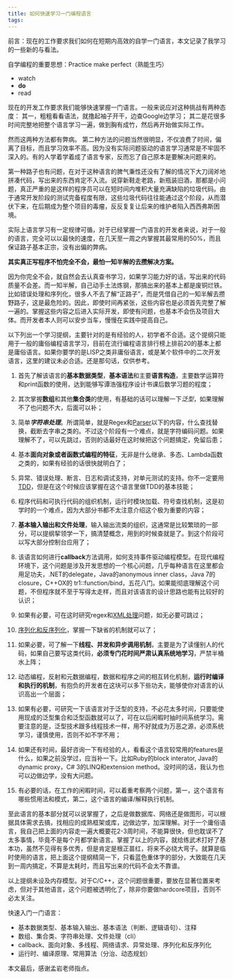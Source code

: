```yaml
---
title: 如何快速学习一门编程语言
tags:
---
```


前言：现在的工作要求我们如何在短期内高效的自学一门语言，本文记录了我学习的一些新的与看法。

自学编程的重要思想：Practice make perfect（熟能生巧）

* watch
* **do**
* read
<!-- more -->

现在的开发工作要求我们能够快速掌握一门语言。一般来说应对这种挑战有两种态度：
其一，粗粗看看语法，就撸起袖子开干，边查Google边学习；
其二是花很多时间完整地把整个语言学习一遍，做到胸有成竹，然后再开始做实际工作。

然而这两种方法都有弊病。
第二种方法的问题当然很明显，不仅浪费了时间，偏离了目标，而且学习效率不高。因为没有实际问题驱动的语言学习通常是不牢固不深入的。有的人学着学着成了语言专家，反而忘了自己原本是要解决问题来的。

第一种路子也有问题，在对于这种语言的脾气秉性还没有了解的情况下大刀阔斧地拼凑代码，写出来的东西肯定不入流。说穿新鞋走老路，新瓶装旧酒，那都是小问题，真正严重的是这样的程序员可以在短时间内堆积大量充满缺陷的垃圾代码。由于通常开发阶段的测试完备程度有限，这些垃圾代码往往能通过这个阶段，从而潜伏下来，在后期成为整个项目的毒瘤，反反复复让后来的维护者陷入西西弗斯困境。

实际上语言学习有一定规律可循，对于已经掌握一门语言的开发者来说，对于一般的语言，完全可以以最快的速度，在几天至一周之内掌握其最常用的50%，而且保证路子基本正宗，没有出偏的弊病。

**其实真正写程序不怕完全不会，最怕一知半解的去攒解决方案。**

因为你完全不会，就自然会去认真查书学习，如果学习能力好的话，写出来的代码质量不会差。而一知半解，自己动手土法炼钢，那搞出来的基本上都是废铜烂铁。比如错误处理和序列化，很多人不去了解“正路子”，而是凭借自己的一知半解去攒野路子，这是最危险的。因此，即使时间再紧张，这些内容也是必须首先完整了解一遍的。掌握这些内容之后进入实际开发，即使有问题，也基本不会伤及项目大体。而开发者本人则可以安步当车，慢慢在实践中提高自己。

以下列出一个学习提纲，主要针对的是有经验的人，初学者不合适。这个提纲只能用于一般的庸俗编程语言学习，目前在流行编程语言排行榜上排前20的基本上都是庸俗语言。如果你要学的是LISP之类非庸俗语言，或是某个软件中的二次开发语言，这里的建议未必合适。还是那句话，仅供参考。


1. 首先了解该语言的**基本数据类型**，**基本语法**和主要**语言构造**，主要数学运算符和print函数的使用，达到能够写谭浩强程序设计书课后数学习题的程度；

2. 其次掌握**数组**和其他**集合类**的使用，有基础的话可以理解一下*泛型*，如果理解不了也问题不大，后面可以补；

3. 简单***字符串处理***。所谓简单，就是Regex和[Parser](https://blog.csdn.net/cxihu/article/details/52184356)以下的内容，什么查找替换，截断去字串之类的。不过这个阶段有一个难点，就是字符编码问题。如果理解不了，可以先跳过，否则的话最好在这时候把这个问题搞定，免留后患；

4. 基本**面向对象或者函数式编程的特征**，无非是什么继承、多态、Lambda函数之类的，如果有经验的话很快就明白了；

5. 异常、错误处理、断言、日志和调试支持，对单元测试的支持。你不一定要用[TDD](https://www.ibm.com/developerworks/cn/linux/l-tdd/)，但是在这个时候应该掌握在这个语言里做TDD的基本技能；

6. 程序代码和可执行代码的组织机制，运行时模块加载、符号查找机制，这是初学时的一个难点，因为大部分书都不太注意介绍这个极为重要的内容；

7. **基本输入输出和文件处理**，输入输出流类的组织，这通常是比较繁琐的一部分，可以提纲挈领学一下，搞清楚概念，用到的时候查就是了。到这个阶段可以写大部分控制台应用了；

8. 该语言如何进行**callback**方法调用，如何支持事件驱动编程模型。在现代编程环境下，这个问题是涉及开发思想的一个核心问题，几乎每种语言在这里都会用足功夫，.NET的delegate，Java的anonymous inner class，Java 7的closure，C++OX的 tr1::function/bind，五花八门。如果能彻底理解这个问题，不但程序就不至于写得太走样，而且对该语言的设计思路也能有比较好的认识；

9. 如果有必要，可在这时研究regex和[XML处理](http://www.cnblogs.com/lanxuezaipiao/archive/2013/05/17/3082949.html)问题，如无必要可跳过；

10. [序列化和反序列化](https://www.zhihu.com/question/20706270/answer/15919891)，掌握一下缺省的机制就可以了；

11. 如果必要，可了解一下**线程、并发和异步调用机制**，主要是为了读懂别人的代码，如果自己要写这类代码，**必须专门花时间严肃认真系统地学习**，严禁半桶水上阵；

12. 动态编程，反射和元数据编程，<!--这块没懂-->数据和程序之间的相互转化机制，**运行时编译和执行的机制**，有抱负的开发者在这块可以多下些功夫，能够使你对语言的认识高出一个层面；

13. 如果有必要，可研究一下该语言对于泛型的支持，不必花太多时间，只要能使用现成的泛型集合和泛型函数就可以了，可在以后闲暇时抽时间系统学习。需要注意的是，泛型技术跟多线程技术一样，用不好就成为万恶之源，必须系统学习，谨慎使用，否则不如不学不用；

14. 如果还有时间，最好咨询一下有经验的人，看看这个语言较常用的features是什么，如果之前没学过，应当补一下。比如Ruby的block interator, Java的dynamic proxy，C# 3的LINQ和extension method。没时间的话，我认为也可以边做边学，没有大问题。

15. 有必要的话，在工作的闲暇时间，可以着重考察两个问题，第一，这个语言有哪些惯用法和模式，第二，这个语言的编译/解释执行机制。

至此语言的基本部分就可以说掌握了，之后是做数据库、网络还是做图形，可以根据具体需求去搞，找相应的成熟框架或库，边做边学，加深理解。对于一个庸俗语言，我自己把上面的内容走一遍大概要花2-3周时间，不能算很快，但也耽误不了太多事情，毕竟不是每个月都学新语言。掌握了以上的内容，就给练武术打好了基本功，虽然不见得有多优秀，但是肯定是根正苗红，将来不必绕大弯子。就算是临时使用的语言，把上面这个提纲精简一下，只看蓝色重体字的部分，大致能在几天到一周内搞定，不算是太耗时，而且写出来的代码不会太不靠谱。

以上提纲未设及内存模型。对于C/C++，这个问题很重要，要放在显著位置来考虑，但对于其他语言，这个问题被透明化了，除非你要做hardcore项目，否则不必太关注。



快速入门一门语言：

* 基本数据类型、基本输入输出、基本语法（判断、逻辑语句）、注释
* 数组、集合类、字符串处理、文件处理（cli）
* callback、面向对象、多线程、网络请求、异常处理、序列化和反序列化
* 运行时、编译原理、常用算法（分治、动态规划）

本文最后，感谢孟岩老师指点。


